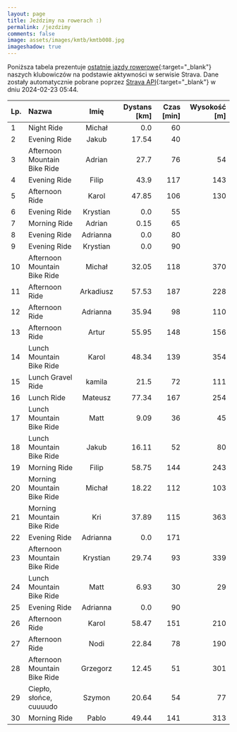 ```yaml
---
layout: page
title: Jeździmy na rowerach :)
permalink: /jezdzimy
comments: false
image: assets/images/kmtb/kmtb008.jpg
imageshadow: true
---
```


Poniższa tabela prezentuje [ostatnie jazdy rowerowe](https://www.strava.com/clubs/336381){:target="_blank"} naszych klubowiczów na podstawie aktywności w serwisie Strava. Dane zostały automatycznie pobrane poprzez [Strava API](https://developers.strava.com/docs/reference/#api-Clubs-getClubActivitiesById){:target="_blank"} w dniu 2024-02-23 05:44.

Lp. | Nazwa | Imię | Dystans [km] | Czas [min] | Wysokość [m]
:--- | :--- | :---: | ---: | ---: | ---:
1|Night Ride|Michał|0.0|60|
2|Evening Ride|Jakub|17.54|40|
3|Afternoon Mountain Bike Ride|Adrian|27.7|76|54
4|Evening Ride|Filip|43.9|117|143
5|Afternoon Ride|Karol|47.85|106|130
6|Evening Ride|Krystian|0.0|55|
7|Morning Ride|Adrian|0.15|65|
8|Evening Ride|Adrianna|0.0|80|
9|Evening Ride|Krystian|0.0|90|
10|Afternoon Mountain Bike Ride|Michał|32.05|118|370
11|Afternoon Ride|Arkadiusz|57.53|187|228
12|Afternoon Ride|Adrianna|35.94|98|110
13|Afternoon Ride|Artur|55.95|148|156
14|Lunch Mountain Bike Ride|Karol|48.34|139|354
15|Lunch Gravel Ride|kamila|21.5|72|111
16|Lunch Ride|Mateusz|77.34|167|254
17|Lunch Mountain Bike Ride|Matt|9.09|36|45
18|Lunch Mountain Bike Ride|Jakub|16.11|52|80
19|Morning Ride|Filip|58.75|144|243
20|Morning Mountain Bike Ride|Michał|18.22|112|103
21|Morning Mountain Bike Ride|Kri|37.89|115|363
22|Evening Ride|Adrianna|0.0|171|
23|Afternoon Mountain Bike Ride|Krystian|29.74|93|339
24|Lunch Mountain Bike Ride|Matt|6.93|30|29
25|Evening Ride|Adrianna|0.0|90|
26|Afternoon Ride|Karol|58.47|151|210
27|Afternoon Ride|Nodi|22.84|78|190
28|Afternoon Mountain Bike Ride|Grzegorz|12.45|51|301
29|Ciepło, słońce, cuuuudo|Szymon|20.64|54|77
30|Morning Ride|Pablo|49.44|141|313

